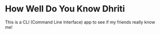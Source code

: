 # How Well Do You Know Dhriti
This is a CLI (Command Line Interface) app to see if my friends really know me!